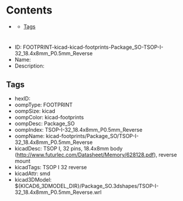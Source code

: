 



Contents
========

* [](#)
	* [Tags](#tags)

# 

- ID: FOOTPRINT-kicad-kicad-footprints-Package_SO-TSOP-I-32_18.4x8mm_P0.5mm_Reverse
- Name: 
- Description: 

## Tags

- hexID: 
- oompType: FOOTPRINT
- oompSize: kicad
- oompColor: kicad-footprints
- oompDesc: Package_SO
- oompIndex: TSOP-I-32_18.4x8mm_P0.5mm_Reverse
- oompName: kicad-footprints/Package_SO/TSOP-I-32_18.4x8mm_P0.5mm_Reverse
- kicadDesc: TSOP I, 32 pins, 18.4x8mm body (http://www.futurlec.com/Datasheet/Memory/628128.pdf), reverse mount
- kicadTags: TSOP I 32 reverse
- kicadAttr: smd
- kicad3DModel: ${KICAD6_3DMODEL_DIR}/Package_SO.3dshapes/TSOP-I-32_18.4x8mm_P0.5mm_Reverse.wrl
